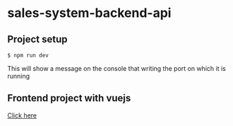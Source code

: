 # sales-system-backend-api

## Project setup

    $ npm run dev
This will show a message on the console that writing the port on which it is running


## Frontend project with vuejs

[Click here](https://github.com/Jonathan-1407/sales-system-front)

